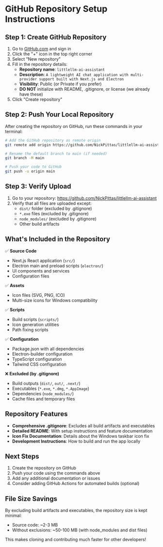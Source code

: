# GitHub Repository Setup Instructions

## Step 1: Create GitHub Repository

1. Go to [GitHub.com](https://github.com) and sign in
2. Click the "+" icon in the top right corner
3. Select "New repository"
4. Fill in the repository details:
   - **Repository name**: `littlellm-ai-assistant`
   - **Description**: `A lightweight AI chat application with multi-provider support built with Next.js and Electron`
   - **Visibility**: Public (or Private if you prefer)
   - **DO NOT** initialize with README, .gitignore, or license (we already have these)
5. Click "Create repository"

## Step 2: Push Your Local Repository

After creating the repository on GitHub, run these commands in your terminal:

```bash
# Add the GitHub repository as remote origin
git remote add origin https://github.com/NickPittas/littlellm-ai-assistant.git

# Rename the default branch to main (if needed)
git branch -M main

# Push your code to GitHub
git push -u origin main
```

## Step 3: Verify Upload

1. Go to your repository: https://github.com/NickPittas/littlellm-ai-assistant
2. Verify that all files are uploaded except:
   - `dist/` folder (excluded by .gitignore)
   - `*.exe` files (excluded by .gitignore)
   - `node_modules/` (excluded by .gitignore)
   - Other build artifacts

## What's Included in the Repository

✅ **Source Code**
- Next.js React application (`src/`)
- Electron main and preload scripts (`electron/`)
- UI components and services
- Configuration files

✅ **Assets**
- Icon files (SVG, PNG, ICO)
- Multi-size icons for Windows compatibility

✅ **Scripts**
- Build scripts (`scripts/`)
- Icon generation utilities
- Path fixing scripts

✅ **Configuration**
- Package.json with all dependencies
- Electron-builder configuration
- TypeScript configuration
- Tailwind CSS configuration

❌ **Excluded (by .gitignore)**
- Build outputs (`dist/`, `out/`, `.next/`)
- Executables (`*.exe`, `*.dmg`, `*.AppImage`)
- Dependencies (`node_modules/`)
- Cache files and temporary files

## Repository Features

- **Comprehensive .gitignore**: Excludes all build artifacts and executables
- **Detailed README**: With setup instructions and feature documentation
- **Icon Fix Documentation**: Details about the Windows taskbar icon fix
- **Development Instructions**: How to build and run the app locally

## Next Steps

1. Create the repository on GitHub
2. Push your code using the commands above
3. Add any additional documentation or issues
4. Consider adding GitHub Actions for automated builds (optional)

## File Size Savings

By excluding build artifacts and executables, the repository size is kept minimal:
- Source code: ~2-3 MB
- Without exclusions: ~50-100 MB (with node_modules and dist files)

This makes cloning and contributing much faster for other developers!
